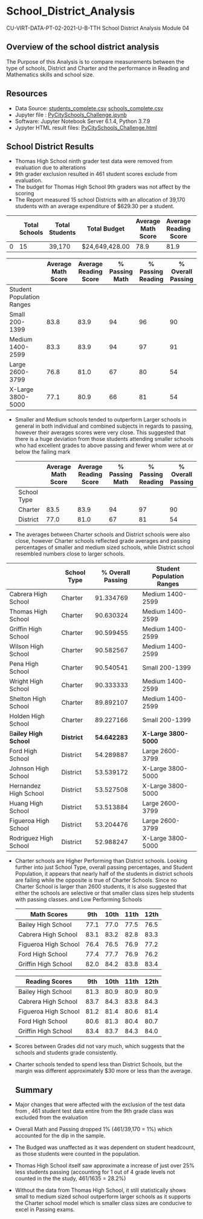 # School_District_Analysis
CU-VIRT-DATA-PT-02-2021-U-B-TTH
School District Analysis Module 04

## **Overview of the school district analysis**

The Purpose of this Analysis is to compare measurements between the type of schools, District and Charter and the performance in Reading and Mathematics skills and school size.

## Resources

- Data Source:   [students_complete.csv](Resources/students_complete.csv)  [schools_complete.csv](Resources/schools_complete.csv) 
- Jupyter file : [PyCitySchools_Challenge.ipynb ](PyCitySchools_Challenge.ipynb)
- Software: Jupyter Notebook Server 6.1.4, Python 3.7.9 
- Jypyter HTML result files:  [PyCitySchools_Challenge.html](PyCitySchools_Challenge.html) 

## School District Results

- Thomas High School ninth grader test data were removed from evaluation due to alterations
- 9th grader exclusion resulted in 461 student scores exclude from evaluation.
- The budget for Thomas High School 9th graders was not affect by the scoring 
- The Report measured 15 school Districts with an allocation of 39,170 students with an average  expenditure of $629.30 per a student.

|      | Total Schools | Total Students | Total Budget   | Average Math Score | Average Reading Score | % Passing Math | % Passing Reading | % Overall Passing |
| ---- | ------------- | -------------- | -------------- | ------------------ | --------------------- | -------------- | ----------------- | ----------------- |
| 0    | 15            | 39,170         | $24,649,428.00 | 78.9               | 81.9                  | 74.8           | 85.7              | 64.9              |

|                           | Average Math Score | Average Reading Score | % Passing Math | % Passing Reading | % Overall Passing |
| ------------------------- | ------------------ | --------------------- | -------------- | ----------------- | ----------------- |
| Student Population Ranges |                    |                       |                |                   |                   |
| Small 200-1399            | 83.8               | 83.9                  | 94             | 96                | 90                |
| Medium 1400-2599          | 83.3               | 83.9                  | 94             | 97                | 91                |
| Large 2600-3799           | 76.8               | 81.0                  | 67             | 80                | 54                |
| X-Large 3800-5000         | 77.1               | 80.9                  | 66             | 81                | 54                |

- Smaller and Medium schools tended to outperform Larger schools in general in both individual and combined subjects in regards to passing, however their averages scores were very close. This suggested that there is a huge deviation from those students attending smaller schools who had excellent grades to above passing and fewer whom were at or below the failing mark

  |             | Average Math Score | Average Reading Score | % Passing Math | % Passing Reading | % Overall Passing |
  | ----------- | ------------------ | --------------------- | -------------- | ----------------- | ----------------- |
  | School Type |                    |                       |                |                   |                   |
  | Charter     | 83.5               | 83.9                  | 94             | 97                | 90                |
  | District    | 77.0               | 81.0                  | 67             | 81                | 54                |

-   The averages between Charter schools and District schools were also close, however Charter schools reflected grade averages and passing percentages of smaller and medium sized schools, while District school resembled numbers close to larger schools.

  |                        | School Type  | % Overall  Passing | Student  Population Ranges |
  | ---------------------- | ------------ | ------------------ | -------------------------- |
  | Cabrera High School    | Charter      | 91.334769          | Medium  1400-2599          |
  | Thomas High School     | Charter      | 90.630324          | Medium  1400-2599          |
  | Griffin High School    | Charter      | 90.599455          | Medium  1400-2599          |
  | Wilson High School     | Charter      | 90.582567          | Medium  1400-2599          |
  | Pena High School       | Charter      | 90.540541          | Small  200-1399            |
  | Wright High School     | Charter      | 90.333333          | Medium  1400-2599          |
  | Shelton High School    | Charter      | 89.892107          | Medium  1400-2599          |
  | Holden High School     | Charter      | 89.227166          | Small  200-1399            |
  | B**ailey High School** | **District** | **54.642283**      | **X-Large  3800-5000**     |
  | Ford High School       | District     | 54.289887          | Large  2600-3799           |
  | Johnson High School    | District     | 53.539172          | X-Large  3800-5000         |
  | Hernandez High School  | District     | 53.527508          | X-Large  3800-5000         |
  | Huang High School      | District     | 53.513884          | Large  2600-3799           |
  | Figueroa High School   | District     | 53.204476          | Large  2600-3799           |
  | Rodriguez High School  | District     | 52.988247          | X-Large  3800-5000         |

- Charter schools are Higher Performing than District schools. Looking further into just School Type, overall passing percentages, and Student Population, it appears that nearly half of the students in district schools are failing while the opposite is true of Charter Schools. Since no Charter School is larger than  2600 students, it is also suggested that either the schools are selective or that smaller class sizes help students with passing classes.  and Low Performing Schools

  | Math Scores          | 9th  | 10th | 11th | 12th |
  | -------------------- | ---- | ---- | ---- | ---- |
  | Bailey High School   | 77.1 | 77.0 | 77.5 | 76.5 |
  | Cabrera High School  | 83.1 | 83.2 | 82.8 | 83.3 |
  | Figueroa High School | 76.4 | 76.5 | 76.9 | 77.2 |
  | Ford High School     | 77.4 | 77.7 | 76.9 | 76.2 |
  | Griffin High School  | 82.0 | 84.2 | 83.8 | 83.4 |

  | Reading Scores       | 9th  | 10th | 11th | 12th |
  | -------------------- | ---- | ---- | ---- | ---- |
  | Bailey High School   | 81.3 | 80.9 | 80.9 | 80.9 |
  | Cabrera High School  | 83.7 | 84.3 | 83.8 | 84.3 |
  | Figueroa High School | 81.2 | 81.4 | 80.6 | 81.4 |
  | Ford High School     | 80.6 | 81.3 | 80.4 | 80.7 |
  | Griffin High School  | 83.4 | 83.7 | 84.3 | 84.0 |

- Scores between Grades did not vary much, which suggests that the schools and students grade consistently.
- Charter schools tended to spend less than District Schools, but the margin was different approximately $30 more or less than the average.


  ## Summary

  

- Major changes that were affected with the exclusion of the test data from , 461 student test data entire from the 9th grade class was excluded from the evaluation
- Overall Math and Passing dropped 1% (461/39,170 = 1%) which accounted for the dip in the sample.
- The Budged was unaffected as it was dependent on student headcount, as those students were counted in the population.
- Thomas High School itself saw approximate a increase of just over 25% less students passing (accounting for 1 out of 4 grade levels not counted in the the study, 461/1635 = 28.2%)
- Without the data from Thomas High School, it still statistically shows small to medium sized school outperform larger schools as it supports the Charter school model which is smaller class sizes are conducive to excel in Passing exams.